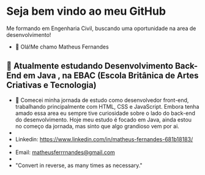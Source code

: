 # Seja bem vindo ao meu GitHub #

 Me formando em Engenharia Civil, buscando uma oportunidade na area de desenvolvimento!


- 👋 Olá!Me chamo Matheus Fernandes

🌱 Atualmente estudando Desenvolvimento Back-End em Java , na EBAC (Escola Britânica de Artes Criativas e Tecnologia) 
- 
- 👀 Comecei minha jornada de estudo como desenvolvedor front-end, trabalhando principalmente com HTML, CSS e JavaScript. Embora tenha amado essa area eu sempre tive curiosidade sobre o lado do back-end do desenvolvimento. Hoje meu estudo é focado em Java, ainda estou no começo da jornada, mas sinto que algo grandioso vem por ai.
- 
- Linkedin: https://www.linkedin.com/in/matheus-fernandes-681b18183/
- 
- Email: matheusferrrnandes@gmail.com
- 
- "Convert in reverse, as many times as necessary."


